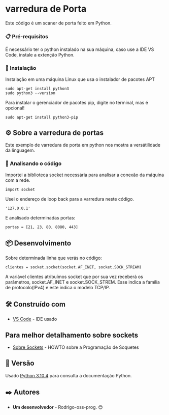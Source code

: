 # varredura de Porta

Este código é um scaner de porta feito em Python.

### 📋 Pré-requisitos

É necessário ter o python instalado na sua máquina, caso use a IDE VS Code, instale a extenção Python.

### 🔧 Instalação

Instalação em uma máquina Linux que usa o instalador de pacotes APT

```
sudo apt-get install python3
sudo python3 --version
```
Para instalar o gerenciador de pacotes pip, digite no terminal, mas é opcional!

```
sudo apt-get install python3-pip

```

## ⚙️ Sobre a varredura de portas

Este exemplo de varredura de porta em python nos mostra a versátilidade da linguagem.


### 🔩 Analisando o código

Importei a biblioteca socket necessária para analisar a conexão da máquina com a rede.

```
import socket

```
Usei o endereço de loop back para a varredura neste código.

```
'127.0.0.1'

```
E analisado determinadas portas:

```
portas = [21, 23, 80, 8080, 443]

```

## 📦 Desenvolvimento

Sobre determinada linha que verás no código:

```
clientes = socket.socket(socket.AF_INET, socket.SOCK_STREAM)

```
A variável clientes atribuímos socket que por sua vez receberá os parâmetros, socket.AF_INET e socket.SOCK_STREM. Esse indica a família de protocolo(IPv4) e este indica o modelo TCP/IP.

## 🛠️ Construído com

* [VS Code](https://www.python.org/) - IDE usado
 

## Para melhor detalhamento sobre sockets


* [Sobre Sockets](https://www.python.org/) - HOWTO sobre a Programação de Soquetes


## 📌 Versão


Usado [Python 3.10.4](https://www.python.org/) para consulta a documentação Python.


## ✒️ Autores


* **Um desenvolvedor** - Rodrigo-oss-prog.
 😊
